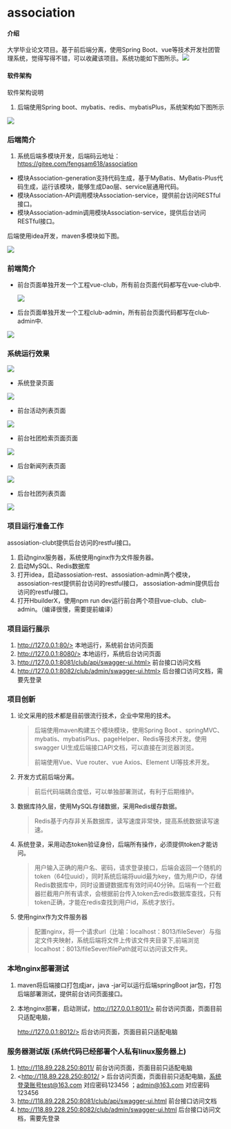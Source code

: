 # association

#### 介绍
大学毕业论文项目。基于前后端分离，使用Spring Boot、vue等技术开发社团管理系统，觉得写得不错，可以收藏该项目。系统功能如下图所示。![](系统说明/系统功能.png)

#### 软件架构
软件架构说明

1. 后端使用Spring boot、mybatis、redis、mybatisPlus，系统架构如下图所示

![](系统说明/系统架构.png)

### 后端简介

1. 系统后端多模块开发，后端码云地址：<https://gitee.com/fengsam618/association>

* 模块Association-generation支持代码生成，基于MyBatis、MyBatis-Plus代码生成，运行该模块，能够生成Dao层、service层通用代码。
* 模块Association-API调用模块Association-service，提供前台访问RESTful接口。
* 模块Association-admin调用模块Association-service，提供后台访问RESTful接口。

 后端使用idea开发，maven多模块如下图。

![](系统说明/后端多模块开发.png)

### 前端简介

* 前台页面单独开发一个工程vue-club，所有前台页面代码都写在vue-club中.

  ![](系统说明/club前台项目目录结构.png)

* 后台页面单独开发一个工程club-admin，所有前台页面代码都写在club-admin中.

![](系统说明/后台clu-admin.png)

### 系统运行效果

![](运行效果图/club.gif)

* 系统登录页面

![](运行效果图/登录页面.png)

* 前台活动列表页面

![](运行效果图/活动列表.png)

+ 前台社团检索页面页面

![](运行效果图/社团检索页面.png)

* 后台新闻列表页面

![](运行效果图/新闻列表.gif)

* 后台社团列表页面

![](运行效果图/社团列表.png)



### 项目运行准备工作

assosiation-clubt提供后台访问的restful接口。

1. 启动nginx服务器，系统使用nginx作为文件服务器。
2. 启动MySQL、Redis数据库
3. 打开idea，启动assosiation-rest、assosiation-admin两个模块，assosiation-rest提供前台访问的restful接口， assosiation-admin提供后台访问的restful接口。
4. 打开HbuilderX，使用npm run dev运行前台两个项目vue-club、club-admin。（编译很慢，需要提前编译）

### 项目运行展示

1. http://127.0.0.1:80/>   本地运行，系统前台访问页面
2. http://127.0.0.1:8080/>   本地运行，系统后台访问页面
3. http://127.0.0.1:8081/club/api/swagger-ui.html>   前台接口访问文档
4. http://127.0.0.1:8082/club/admin/swagger-ui.html>  后台接口访问文档，需要先登录





### 项目创新

1. 论文采用的技术都是目前很流行技术，企业中常用的技术。

   > 后端使用maven构建五个模块模块，使用Spring Boot 、springMVC、mybatis、mybatisPlus、pageHelper、Redis等技术开发。使用 swagger UI生成后端接口API文档，可以直接在浏览器浏览。
   >
   > 前端使用Vue、Vue router、vue Axios、Element UI等技术开发。

2. 开发方式前后端分离。

   > 前后代码端耦合度低，可以单独部署测试，有利于后期维护。

3. 数据库持久层，使用MySQL存储数据，采用Redis缓存数据。

   > Redis基于内存非关系数据库，读写速度非常快，提高系统数据读写速速。

4. 系统登录，采用动态token验证身份，后端所有操作，必须提供token才能访问。

   > 用户输入正确的用户名、密码，请求登录接口，后端会返回一个随机的token（64位uuid），同时系统后端将uuid最为key，值为用户ID，存储Redis数据库中，同时设置键数据库有效时间40分钟。后端有一个拦截器拦截用户所有请求，会根据前台传入token去redis数据库查找，只有token正确，才能在redis查找到用户id，系统才放行。

5. 使用nginx作为文件服务器

   > 配置nginx，将一个请求url（比喻：localhost：8013/fileSever）与指定文件夹映射，系统后端将文件上传该文件夹目录下,前端浏览localhost：8013/fileSever/filePath就可以访问该文件夹。



### 本地nginx部署测试

1. maven将后端接口打包成jar，java -jar可以运行后端springBoot jar包，打包后端部署测试，提供前台访问页面接口。

2. 本地nginx部署，启动测试，http://127.0.0.1:8011/>   前台访问页面，页面目前只适配电脑，

   http://127.0.0.1:8012/>   后台访问页面，页面目前只适配电脑

### 服务器测试版   (系统代码已经部署个人私有linux服务器上)

1. <http://118.89.228.250:8011/>   前台访问页面，页面目前只适配电脑
2. <http://118.89.228.250:8012/ >   后台访问页面，页面目前只适配电脑，系统登录账号test@163.com 对应密码123456 ；admin@163.com  对应密码123456 
3. <http://118.89.228.250:8081/club/api/swagger-ui.html>   前台接口访问文档
4. <http://118.89.228.250:8082/club/admin/swagger-ui.html>  后台接口访问文档，需要先登录

